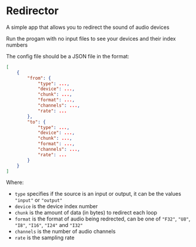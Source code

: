 # Redirector
A simple app that allows you to redirect the sound of audio devices

Run the progam with no input files to see your devices and their index numbers

The config file should be a JSON file in the format:

```json
[
    {
        "from": {
            "type": ...,
            "device": ...,
            "chunk": ...,
            "format": ...,
            "channels": ...,
            "rate": ...
        },
        "to": {
            "type": ...,
            "device": ...,
            "chunk": ...,
            "format": ...,
            "channels": ...,
            "rate": ...
        }
    }
]
```

Where:
- `type` specifies if the source is an input or output, it can be the values `"input"` or `"output"`
- `device` is the device index number
- `chunk` is the amount of data (in bytes) to redirect each loop
- `format` is the format of audio being redrected, can be one of `"F32"`, `"U8"`, `"I8"`, `"I16"`, `"I24"` and  `"I32"`
- `channels` is the number of audio channels
- `rate` is the sampling rate
